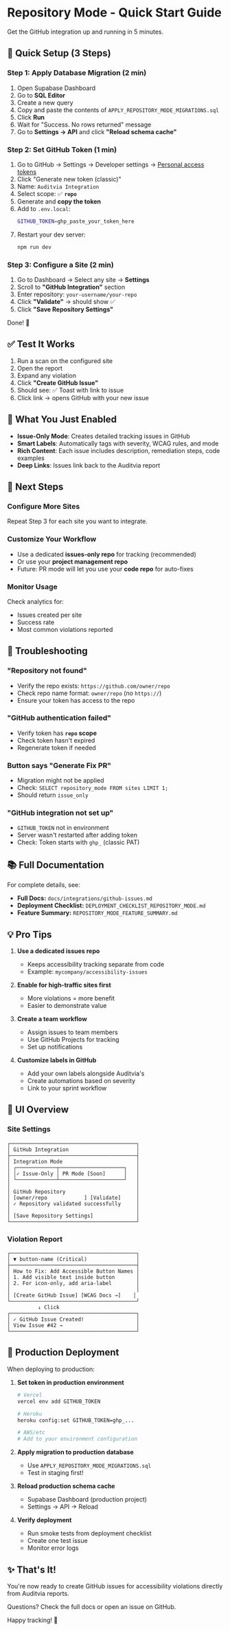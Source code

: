 # Repository Mode - Quick Start Guide

Get the GitHub integration up and running in 5 minutes.

## 🚀 Quick Setup (3 Steps)

### Step 1: Apply Database Migration (2 min)

1. Open Supabase Dashboard
2. Go to **SQL Editor**
3. Create a new query
4. Copy and paste the contents of `APPLY_REPOSITORY_MODE_MIGRATIONS.sql`
5. Click **Run**
6. Wait for "Success. No rows returned" message
7. Go to **Settings → API** and click **"Reload schema cache"**

### Step 2: Set GitHub Token (1 min)

1. Go to GitHub → Settings → Developer settings → [Personal access tokens](https://github.com/settings/tokens)
2. Click "Generate new token (classic)"
3. Name: `Auditvia Integration`
4. Select scope: ✅ **`repo`**
5. Generate and **copy the token**
6. Add to `.env.local`:
   ```bash
   GITHUB_TOKEN=ghp_paste_your_token_here
   ```
7. Restart your dev server:
   ```bash
   npm run dev
   ```

### Step 3: Configure a Site (2 min)

1. Go to Dashboard → Select any site → **Settings**
2. Scroll to **"GitHub Integration"** section
3. Enter repository: `your-username/your-repo`
4. Click **"Validate"** → should show ✅
5. Click **"Save Repository Settings"**

Done! 🎉

## ✅ Test It Works

1. Run a scan on the configured site
2. Open the report
3. Expand any violation
4. Click **"Create GitHub Issue"**
5. Should see: ✅ Toast with link to issue
6. Click link → opens GitHub with your new issue

## 🎯 What You Just Enabled

- **Issue-Only Mode**: Creates detailed tracking issues in GitHub
- **Smart Labels**: Automatically tags with severity, WCAG rules, and mode
- **Rich Content**: Each issue includes description, remediation steps, code examples
- **Deep Links**: Issues link back to the Auditvia report

## 📖 Next Steps

### Configure More Sites
Repeat Step 3 for each site you want to integrate.

### Customize Your Workflow
- Use a dedicated **issues-only repo** for tracking (recommended)
- Or use your **project management repo**
- Future: PR mode will let you use your **code repo** for auto-fixes

### Monitor Usage
Check analytics for:
- Issues created per site
- Success rate
- Most common violations reported

## 🔧 Troubleshooting

### "Repository not found"
- Verify the repo exists: `https://github.com/owner/repo`
- Check repo name format: `owner/repo` (no `https://`)
- Ensure your token has access to the repo

### "GitHub authentication failed"
- Verify token has **`repo` scope**
- Check token hasn't expired
- Regenerate token if needed

### Button says "Generate Fix PR"
- Migration might not be applied
- Check: `SELECT repository_mode FROM sites LIMIT 1;`
- Should return `issue_only`

### "GitHub integration not set up"
- `GITHUB_TOKEN` not in environment
- Server wasn't restarted after adding token
- Check: Token starts with `ghp_` (classic PAT)

## 📚 Full Documentation

For complete details, see:
- **Full Docs:** `docs/integrations/github-issues.md`
- **Deployment Checklist:** `DEPLOYMENT_CHECKLIST_REPOSITORY_MODE.md`
- **Feature Summary:** `REPOSITORY_MODE_FEATURE_SUMMARY.md`

## 💡 Pro Tips

1. **Use a dedicated issues repo**
   - Keeps accessibility tracking separate from code
   - Example: `mycompany/accessibility-issues`

2. **Enable for high-traffic sites first**
   - More violations = more benefit
   - Easier to demonstrate value

3. **Create a team workflow**
   - Assign issues to team members
   - Use GitHub Projects for tracking
   - Set up notifications

4. **Customize labels in GitHub**
   - Add your own labels alongside Auditvia's
   - Create automations based on severity
   - Link to your sprint workflow

## 🎨 UI Overview

### Site Settings
```
┌─────────────────────────────────────────┐
│ GitHub Integration                      │
├─────────────────────────────────────────┤
│ Integration Mode                        │
│ ┌─────────────┬─────────────────────┐   │
│ │✓ Issue-Only │ PR Mode [Soon]      │   │
│ └─────────────┴─────────────────────┘   │
│                                         │
│ GitHub Repository                       │
│ [owner/repo            ] [Validate]     │
│ ✓ Repository validated successfully     │
│                                         │
│ [Save Repository Settings]              │
└─────────────────────────────────────────┘
```

### Violation Report
```
┌─────────────────────────────────────────┐
│ ▼ button-name (Critical)                │
├─────────────────────────────────────────┤
│ How to Fix: Add Accessible Button Names │
│ 1. Add visible text inside button       │
│ 2. For icon-only, add aria-label        │
│                                         │
│ [Create GitHub Issue] [WCAG Docs →]    │
└─────────────────────────────────────────┘
          ↓ Click
┌─────────────────────────────────────────┐
│ ✓ GitHub Issue Created!                 │
│ View Issue #42 →                        │
└─────────────────────────────────────────┘
```

## 🚢 Production Deployment

When deploying to production:

1. **Set token in production environment**
   ```bash
   # Vercel
   vercel env add GITHUB_TOKEN
   
   # Heroku
   heroku config:set GITHUB_TOKEN=ghp_...
   
   # AWS/etc
   # Add to your environment configuration
   ```

2. **Apply migration to production database**
   - Use `APPLY_REPOSITORY_MODE_MIGRATIONS.sql`
   - Test in staging first!

3. **Reload production schema cache**
   - Supabase Dashboard (production project)
   - Settings → API → Reload

4. **Verify deployment**
   - Run smoke tests from deployment checklist
   - Create one test issue
   - Monitor error logs

## ✨ That's It!

You're now ready to create GitHub issues for accessibility violations directly from Auditvia reports.

Questions? Check the full docs or open an issue on GitHub.

Happy tracking! 🎯
